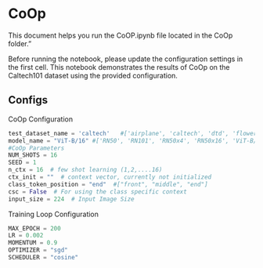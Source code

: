 # CoOp
This document helps you run the CoOP.ipynb file located in the CoOp folder.”

Before running the notebook, please update the configuration settings in the first cell.
This notebook demonstrates the results of CoOp on the Caltech101 dataset using the provided configuration.

## Configs

CoOp Configuration
```python
test_dataset_name = 'caltech'   #['airplane', 'caltech', 'dtd', 'flower', 'food', 'pets', 'ucf']
model_name = "ViT-B/16" #['RN50', 'RN101', 'RN50x4', 'RN50x16', 'ViT-B/32', 'ViT-B/16']
#CoOp Parameters
NUM_SHOTS = 16
SEED = 1
n_ctx = 16  # few shot learning (1,2,....16)
ctx_init = ""  # context vector, currently not initialized
class_token_position = "end"  #["front", "middle", "end"]
csc = False  # For using the class specific context
input_size = 224  # Input Image Size
```
Training Loop Configuration
```python
MAX_EPOCH = 200
LR = 0.002
MOMENTUM = 0.9
OPTIMIZER = "sgd"
SCHEDULER = "cosine"
```
